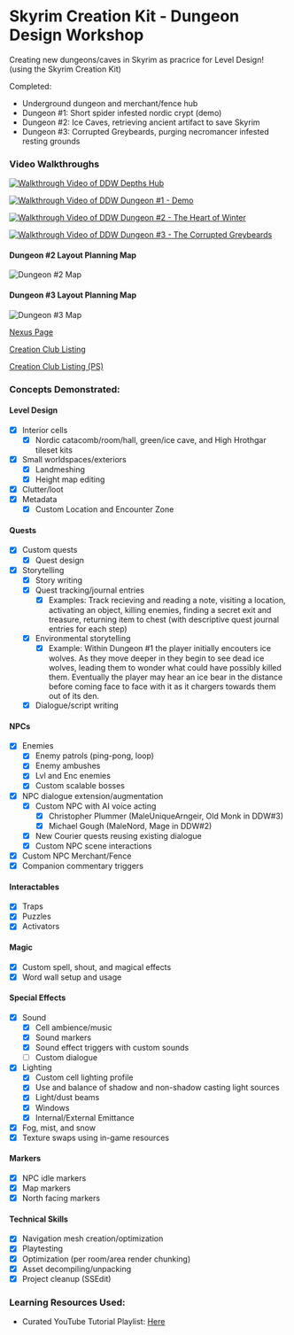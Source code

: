 # Skyrim Creation Kit - Dungeon Design Workshop

Creating new dungeons/caves in Skyrim as pracrice for Level Design! (using the Skyrim Creation Kit)

Completed:
- Underground dungeon and merchant/fence hub
- Dungeon #1: Short spider infested nordic crypt (demo)
- Dungeon #2: Ice Caves, retrieving ancient artifact to save Skyrim
- Dungeon #3: Corrupted Greybeards, purging necromancer infested resting grounds

### Video Walkthroughs
[![Walkthrough Video of DDW Depths Hub](https://github.com/joedmartin/Skyrim-DDW/blob/master/Screenshots/DDWHubVideoThumbnail.jpg?raw=true)](https://youtu.be/4PNtYWhuchI)

[![Walkthrough Video of DDW Dungeon #1 - Demo](https://github.com/joedmartin/Skyrim-DDW/blob/master/Screenshots/DDW1VideoThumbnail.jpg?raw=true)](https://youtu.be/bBdiydAnLKk)

[![Walkthrough Video of DDW Dungeon #2 - The Heart of Winter](https://github.com/joedmartin/Skyrim-DDW/blob/master/Screenshots/DDW2VideoThumbnail.jpg?raw=true)](https://youtu.be/kbIQLX7_R4k)

[![Walkthrough Video of DDW Dungeon #3 - The Corrupted Greybeards](https://github.com/joedmartin/Skyrim-DDW/blob/master/Screenshots/DDW3VideoThumbnail.jpg?raw=true)](https://youtu.be/x20DZp4JM_k)
#### Dungeon #2 Layout Planning Map
![Dungeon #2 Map](https://github.com/joedmartin/Skyrim-DDW/blob/master/Screenshots/DDW2DungeonMap-v2.jpg?raw=true)
#### Dungeon #3 Layout Planning Map
![Dungeon #3 Map](https://github.com/joedmartin/Skyrim-DDW/blob/master/Screenshots/DDW3DungeonMap.jpg?raw=true)

[Nexus Page](https://www.nexusmods.com/skyrimspecialedition/mods/119713/)

[Creation Club Listing](https://creations.bethesda.net/en/skyrim/details/76240/Dungeon_Design_Weekly___Demo)

[Creation Club Listing (PS)](https://creations.bethesda.net/en/skyrim/details/76237/Dungeon_Design_Weekly___Demo_PS)

### Concepts Demonstrated:
#### Level Design
- [X] Interior cells
  - [X] Nordic catacomb/room/hall, green/ice cave, and High Hrothgar tileset kits
- [X] Small worldspaces/exteriors
  - [X] Landmeshing
  - [X] Height map editing
- [X] Clutter/loot
- [X] Metadata
  - [X] Custom Location and Encounter Zone
#### Quests
- [X] Custom quests
  - [X] Quest design
- [X] Storytelling
  - [X] Story writing
  - [X] Quest tracking/journal entries
    - [X] Examples: Track recieving and reading a note, visiting a location, activating an object, killing enemies, finding a secret exit and treasure, returning item to chest (with descriptive quest journal entries for each step)
  - [X] Environmental storytelling
    - [X] Example: Within Dungeon #1 the player initially encouters ice wolves. As they move deeper in they begin to see dead ice wolves, leading them to wonder what could have possibly killed them. Eventually the player may hear an ice bear in the distance before coming face to face with it as it chargers towards them out of its den.
  - [X] Dialogue/script writing
#### NPCs
- [X] Enemies
  - [X] Enemy patrols (ping-pong, loop)
  - [X] Enemy ambushes
  - [X] Lvl and Enc enemies
  - [X] Custom scalable bosses
- [X] NPC dialogue extension/augmentation
  - [X] Custom NPC with AI voice acting 
    - [X] Christopher Plummer (MaleUniqueArngeir, Old Monk in DDW#3)
    - [X] Michael Gough (MaleNord, Mage in DDW#2)
  - [X] New Courier quests reusing existing dialogue
  - [X] Custom NPC scene interactions
- [X] Custom NPC Merchant/Fence
- [X] Companion commentary triggers
#### Interactables
- [X] Traps
- [X] Puzzles
- [X] Activators
#### Magic
- [X] Custom spell, shout, and magical effects
- [X] Word wall setup and usage
#### Special Effects
- [X] Sound
  - [X] Cell ambience/music
  - [X] Sound markers
  - [X] Sound effect triggers with custom sounds
  - [ ] Custom dialogue
- [X] Lighting
  - [X] Custom cell lighting profile
  - [X] Use and balance of shadow and non-shadow casting light sources
  - [X] Light/dust beams
  - [X] Windows
  - [X] Internal/External Emittance
- [X] Fog, mist, and snow
- [X] Texture swaps using in-game resources

#### Markers
- [X] NPC idle markers
- [X] Map markers
- [X] North facing markers
#### Technical Skills
- [X] Navigation mesh creation/optimization
- [X] Playtesting
- [X] Optimization (per room/area render chunking)
- [X] Asset decompiling/unpacking
- [X] Project cleanup (SSEdit)

### Learning Resources Used:
- Curated YouTube Tutorial Playlist: [Here](https://www.youtube.com/playlist?list=PLiZm4YAC3xr4Ov4xX3jU_BuBL95tX4wDI)

